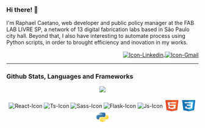 ### Hi there! 👋

I'm Raphael Caetano, web developer and public policy manager at the FAB LAB LIVRE SP, a network of 13 digital fabrication labs based in São Paulo city hall. Beyond that, I also have interesting to automate process using Python scripts, in order to brought efficiency and inovation in my works.

<div align="right">
  <a href="https://www.linkedin.com/in/rossato-caetano">
    <img align="center" alt="Icon-Linkedin" src="https://img.shields.io/badge/LinkedIn-0077B5?style=for-the-badge&logo=linkedin&logoColor=white">
  </a>
  <a href="mailto:rossato.caetano@gmail.com">
    <img align="center" alt="Icon-Gmail" src="https://img.shields.io/badge/Gmail-D14836?style=for-the-badge&logo=gmail&logoColor=white">
  </a>
</div>

<hr>

### Github Stats, Languages and Frameworks

<div align="center">
  <a href="https://github.com/rossatocaetano">
  <img height="180em" src="https://github-readme-stats.vercel.app/api/top-langs/?username=rossatocaetano&layout=compact&langs_count=7&theme=synthwave">
  </a>  
</div>

<br>

<div align="center" style="display: inline_block">
  <img align="center" alt="React-Icon" height="30" width="40" src="https://cdn.jsdelivr.net/gh/devicons/devicon/icons/react/react-original.svg" />
  <img align="center" alt="Ts-Icon" height="30" width="40" src="https://cdn.jsdelivr.net/gh/devicons/devicon/icons/typescript/typescript-plain.svg" />  
  <img align="center" alt="Sass-Icon" height="30" width="40" src="https://cdn.jsdelivr.net/gh/devicons/devicon/icons/sass/sass-original.svg" />  
  <img align="center" alt="Flask-Icon" height="30" width="40" src="https://cdn.jsdelivr.net/gh/devicons/devicon/icons/flask/flask-original.svg" />
  <img align="center" alt="Js-Icon" height="30" width="40" src="https://cdn.jsdelivr.net/gh/devicons/devicon/icons/javascript/javascript-plain.svg" />
  <img align="center" alt="Icon-HTML" height="30" width="40" src="https://raw.githubusercontent.com/devicons/devicon/master/icons/html5/html5-original.svg">
  <img align="center" alt="Icon-CSS" height="30" width="40" src="https://raw.githubusercontent.com/devicons/devicon/master/icons/css3/css3-original.svg">
  <img align="center" alt="Icon-Python" height="30" width="40" src="https://raw.githubusercontent.com/devicons/devicon/master/icons/python/python-original.svg">
</div>

<br>



<!--**rossatocaetano/rossatocaetano** is a ✨ _special_ ✨ repository because its `README.md` (this file) appears on your GitHub profile.-->
